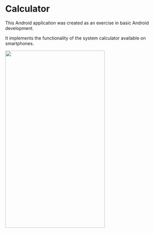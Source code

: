 # Calculator

This Android application was created as an exercise in basic Android development.

It implements the functionality of the system calculator available on smartphones.

<img src="https://user-images.githubusercontent.com/56280697/176033080-4d83ca04-a13f-4a86-a5d3-8c2c9dc308f3.jpg" width="315" height="560"/>
